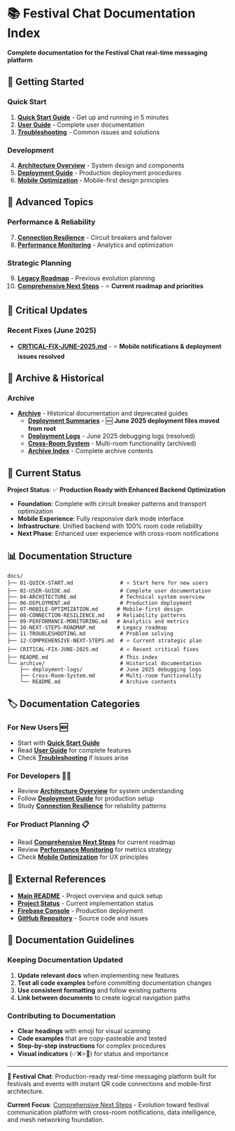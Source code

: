 # 📚 Festival Chat Documentation Index

**Complete documentation for the Festival Chat real-time messaging platform**

## 🚀 Getting Started

### **Quick Start**
1. **[Quick Start Guide](./01-QUICK-START.md)** - Get up and running in 5 minutes
2. **[User Guide](./02-USER-GUIDE.md)** - Complete user documentation
3. **[Troubleshooting](./11-TROUBLESHOOTING.md)** - Common issues and solutions

### **Development**
4. **[Architecture Overview](./04-ARCHITECTURE.md)** - System design and components
5. **[Deployment Guide](./06-DEPLOYMENT.md)** - Production deployment procedures
6. **[Mobile Optimization](./07-MOBILE-OPTIMIZATION.md)** - Mobile-first design principles

## 🔧 Advanced Topics

### **Performance & Reliability**
7. **[Connection Resilience](./08-CONNECTION-RESILIENCE.md)** - Circuit breakers and failover
8. **[Performance Monitoring](./09-PERFORMANCE-MONITORING.md)** - Analytics and optimization

### **Strategic Planning**
9. **[Legacy Roadmap](./10-NEXT-STEPS-ROADMAP.md)** - Previous evolution planning
10. **[Comprehensive Next Steps](./12-COMPREHENSIVE-NEXT-STEPS.md)** - ⭐ **Current roadmap and priorities**

## 🚨 Critical Updates

### **Recent Fixes (June 2025)**
- **[CRITICAL-FIX-JUNE-2025.md](./CRITICAL-FIX-JUNE-2025.md)** - ⭐ **Mobile notifications & deployment issues resolved**

## 📂 Archive & Historical

### **Archive**
- **[Archive](./archive/)** - Historical documentation and deprecated guides
  - **[Deployment Summaries](./archive/deployment-summaries/)** - 🆕 **June 2025 deployment files moved from root**
  - **[Deployment Logs](./archive/deployment-logs/)** - June 2025 debugging logs (resolved)
  - **[Cross-Room System](./archive/Cross-Room-Notification-System-Technical-Summary.md)** - Multi-room functionality (archived)
  - **[Archive Index](./archive/README.md)** - Complete archive contents

## 🎯 Current Status

**Project Status**: ✅ **Production Ready with Enhanced Backend Optimization**
- **Foundation**: Complete with circuit breaker patterns and transport optimization  
- **Mobile Experience**: Fully responsive dark mode interface
- **Infrastructure**: Unified backend with 100% room code reliability
- **Next Phase**: Enhanced user experience with cross-room notifications

## 📊 Documentation Structure

```
docs/
├── 01-QUICK-START.md               # ⭐ Start here for new users
├── 02-USER-GUIDE.md                # Complete user documentation  
├── 04-ARCHITECTURE.md              # Technical system overview
├── 06-DEPLOYMENT.md                # Production deployment
├── 07-MOBILE-OPTIMIZATION.md      # Mobile-first design
├── 08-CONNECTION-RESILIENCE.md    # Reliability patterns
├── 09-PERFORMANCE-MONITORING.md   # Analytics and metrics
├── 10-NEXT-STEPS-ROADMAP.md       # Legacy roadmap
├── 11-TROUBLESHOOTING.md           # Problem solving
├── 12-COMPREHENSIVE-NEXT-STEPS.md  # ⭐ Current strategic plan
├── CRITICAL-FIX-JUNE-2025.md       # ⭐ Recent critical fixes
├── README.md                       # This index
└── archive/                        # Historical documentation
    ├── deployment-logs/            # June 2025 debugging logs
    ├── Cross-Room-System.md        # Multi-room functionality
    └── README.md                   # Archive contents
```

## 🏷️ Documentation Categories

### **For New Users** 🆕
- Start with **[Quick Start Guide](./01-QUICK-START.md)**
- Read **[User Guide](./02-USER-GUIDE.md)** for complete features
- Check **[Troubleshooting](./11-TROUBLESHOOTING.md)** if issues arise

### **For Developers** 👨‍💻
- Review **[Architecture Overview](./04-ARCHITECTURE.md)** for system understanding
- Follow **[Deployment Guide](./06-DEPLOYMENT.md)** for production setup
- Study **[Connection Resilience](./08-CONNECTION-RESILIENCE.md)** for reliability patterns

### **For Product Planning** 📋
- Read **[Comprehensive Next Steps](./12-COMPREHENSIVE-NEXT-STEPS.md)** for current roadmap
- Review **[Performance Monitoring](./09-PERFORMANCE-MONITORING.md)** for metrics strategy
- Check **[Mobile Optimization](./07-MOBILE-OPTIMIZATION.md)** for UX principles

## 🔗 External References

- **[Main README](../README.md)** - Project overview and quick setup
- **[Project Status](../PROJECT_STATUS.md)** - Current implementation status
- **[Firebase Console](https://console.firebase.google.com/)** - Production deployment
- **[GitHub Repository](https://github.com/)** - Source code and issues

## 📝 Documentation Guidelines

### **Keeping Documentation Updated**
1. **Update relevant docs** when implementing new features
2. **Test all code examples** before committing documentation changes
3. **Use consistent formatting** and follow existing patterns
4. **Link between documents** to create logical navigation paths

### **Contributing to Documentation**
- **Clear headings** with emoji for visual scanning
- **Code examples** that are copy-pasteable and tested
- **Step-by-step instructions** for complex procedures
- **Visual indicators** (✅❌⭐🔧) for status and importance

---

**🎪 Festival Chat**: Production-ready real-time messaging platform built for festivals and events with instant QR code connections and mobile-first architecture.

**Current Focus**: [Comprehensive Next Steps](./12-COMPREHENSIVE-NEXT-STEPS.md) - Evolution toward festival communication platform with cross-room notifications, data intelligence, and mesh networking foundation.
